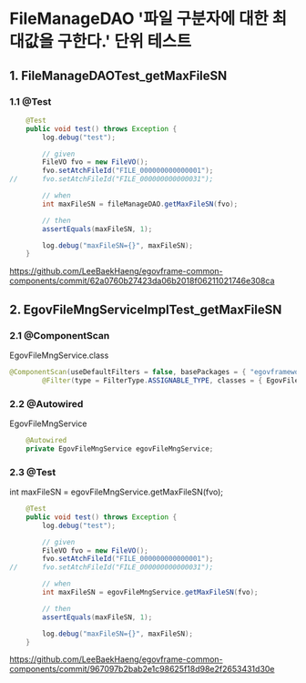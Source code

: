 # FileManageDAO '파일 구분자에 대한 최대값을 구한다.' 단위 테스트

## 1. FileManageDAOTest_getMaxFileSN

### 1.1 @Test

```java
	@Test
	public void test() throws Exception {
		log.debug("test");

		// given
		FileVO fvo = new FileVO();
		fvo.setAtchFileId("FILE_000000000000001");
//		fvo.setAtchFileId("FILE_000000000000031");

		// when
		int maxFileSN = fileManageDAO.getMaxFileSN(fvo);

		// then
		assertEquals(maxFileSN, 1);

		log.debug("maxFileSN={}", maxFileSN);
	}
```

<https://github.com/LeeBaekHaeng/egovframe-common-components/commit/62a0760b27423da06b2018f06211021746e308ca>

## 2. EgovFileMngServiceImplTest_getMaxFileSN

### 2.1 @ComponentScan

EgovFileMngService.class

```java
@ComponentScan(useDefaultFilters = false, basePackages = { "egovframework.com.cmm.service.impl" }, includeFilters = {
		@Filter(type = FilterType.ASSIGNABLE_TYPE, classes = { EgovFileMngService.class, FileManageDAO.class }) })
```

### 2.2 @Autowired

EgovFileMngService

```java
	@Autowired
	private EgovFileMngService egovFileMngService;
```

### 2.3 @Test

int maxFileSN = egovFileMngService.getMaxFileSN(fvo);

```java
	@Test
	public void test() throws Exception {
		log.debug("test");

		// given
		FileVO fvo = new FileVO();
		fvo.setAtchFileId("FILE_000000000000001");
//		fvo.setAtchFileId("FILE_000000000000031");

		// when
		int maxFileSN = egovFileMngService.getMaxFileSN(fvo);

		// then
		assertEquals(maxFileSN, 1);

		log.debug("maxFileSN={}", maxFileSN);
	}
```

<https://github.com/LeeBaekHaeng/egovframe-common-components/commit/967097b2bab2e1c98625f18d98e2f2653431d30e>
